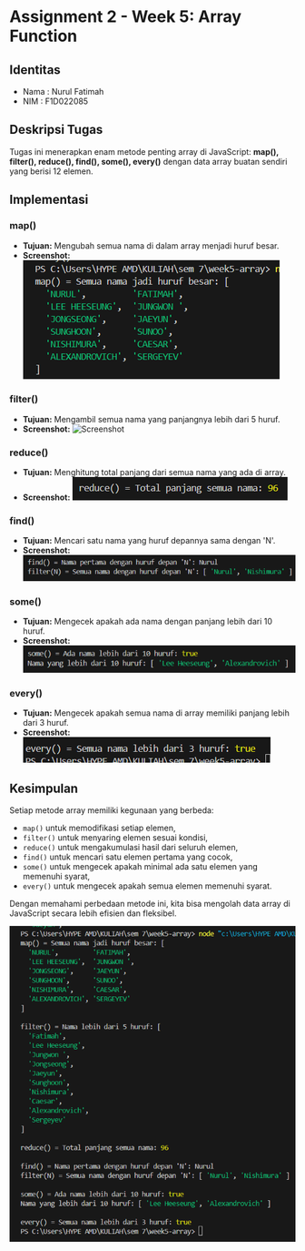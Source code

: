 # Assignment 2 - Week 5: Array Function

## Identitas
- Nama : Nurul Fatimah
- NIM  : F1D022085

## Deskripsi Tugas
Tugas ini menerapkan enam metode penting array di JavaScript: **map(), filter(), reduce(), find(), some(), every()** dengan data array buatan sendiri yang berisi 12 elemen.

## Implementasi

### map()
- **Tujuan:** Mengubah semua nama di dalam array menjadi huruf besar.
- **Screenshot:**
![Screenshot](./images/map().png)

### filter()
- **Tujuan:** Mengambil semua nama yang panjangnya lebih dari 5 huruf.
- **Screenshot:**
![Screenshot](./images/fiter().png)

### reduce()
- **Tujuan:** Menghitung total panjang dari semua nama yang ada di array.
- **Screenshot:**
![Screenshot](./images/reduce().png)

### find()
- **Tujuan:** Mencari satu nama yang huruf depannya sama dengan 'N'.
- **Screenshot:**
![Screenshot](./images/find().png)


### some()
- **Tujuan:** Mengecek apakah ada nama dengan panjang lebih dari 10 huruf.
- **Screenshot:**
![Screenshot](./images/some().png)


### every()
- **Tujuan:** Mengecek apakah semua nama di array memiliki panjang lebih dari 3 huruf.
- **Screenshot:**
![Screenshot](./images/every().png)


## Kesimpulan
Setiap metode array memiliki kegunaan yang berbeda:
- `map()` untuk memodifikasi setiap elemen,
- `filter()` untuk menyaring elemen sesuai kondisi,
- `reduce()` untuk mengakumulasi hasil dari seluruh elemen,
- `find()` untuk mencari satu elemen pertama yang cocok,
- `some()` untuk mengecek apakah minimal ada satu elemen yang memenuhi syarat,
- `every()` untuk mengecek apakah semua elemen memenuhi syarat.

Dengan memahami perbedaan metode ini, kita bisa mengolah data array di JavaScript secara lebih efisien dan fleksibel.

![Screenshot](./images/full.png)
